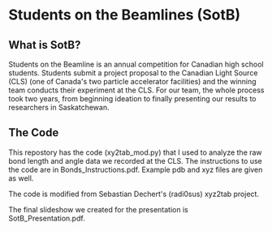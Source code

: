 # Students on the Beamlines (SotB)

## What is SotB?

Students on the Beamline is an annual competition for Canadian high school students. Students submit a project proposal to the Canadian Light Source (CLS) (one of Canada's two particle accelerator facilities) and the winning team conducts their experiment at the CLS. For our team, the whole process took two years, from beginning ideation to finally presenting our results to researchers in Saskatchewan.

## The Code

This repostory has the code (xy2tab_mod.py) that I used to analyze the raw bond length and angle data we recorded at the CLS. The instructions to use the code are in Bonds_Instructions.pdf. Example pdb and xyz files are given as well.

The code is modified from Sebastian Dechert's (radi0sus) xyz2tab project.

The final slideshow we created for the presentation is SotB_Presentation.pdf.